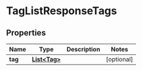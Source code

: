 
# TagListResponseTags

## Properties
Name | Type | Description | Notes
------------ | ------------- | ------------- | -------------
**tag** | [**List&lt;Tag&gt;**](Tag.md) |  |  [optional]



